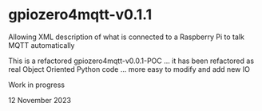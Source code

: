 # gpiozero4mqtt-v0.1.1
Allowing XML description of what is connected to a Raspberry Pi to talk MQTT automatically

This is a refactored gpiozero4mqtt-v0.0.1-POC ... it has been refactored as real Object Oriented Python code ... more easy to modify and add new IO

Work in progress 

12 November 2023
